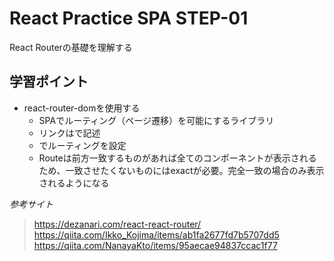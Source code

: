 # React Practice SPA STEP-01
React Routerの基礎を理解する

## 学習ポイント
- react-router-domを使用する
  - SPAでルーティング（ページ遷移）を可能にするライブラリ
  - リンクは<Link to='/'>で記述
  - <Route />でルーティングを設定
  - Routeは前方一致するものがあれば全てのコンポーネントが表示されるため、一致させたくないものにはexactが必要。完全一致の場合のみ表示されるようになる

*参考サイト*
>https://dezanari.com/react-react-router/
>https://qiita.com/Ikko_Kojima/items/ab1fa2677fd7b5707dd5  
>https://qiita.com/NanayaKto/items/95aecae94837ccac1f77